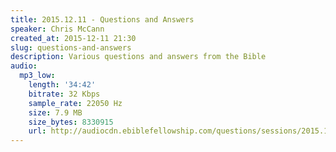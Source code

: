 ```yaml
---
title: 2015.12.11 - Questions and Answers
speaker: Chris McCann
created_at: 2015-12-11 21:30
slug: questions-and-answers
description: Various questions and answers from the Bible
audio:
  mp3_low:
    length: '34:42'
    bitrate: 32 Kbps
    sample_rate: 22050 Hz
    size: 7.9 MB
    size_bytes: 8330915
    url: http://audiocdn.ebiblefellowship.com/questions/sessions/2015.12.11_McCann_-_Questions_and_Answers.mp3
---
```

